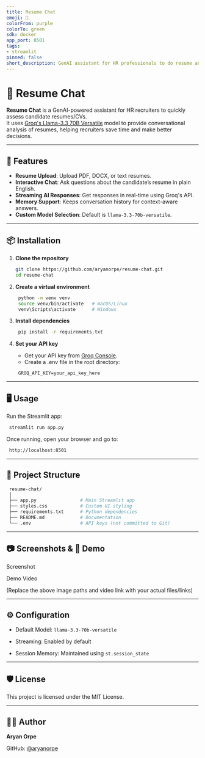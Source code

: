 ```yaml
---
title: Resume Chat
emoji: 📄
colorFrom: purple
colorTo: green
sdk: docker
app_port: 8501
tags:
- streamlit
pinned: false
short_description: GenAI assistant for HR professionals to do resume analysis.
---
```


# 📄 Resume Chat

**Resume Chat** is a GenAI-powered assistant for HR recruiters to quickly assess candidate resumes/CVs.  
It uses [Groq's Llama-3.3 70B Versatile](https://groq.com) model to provide conversational analysis of resumes, helping recruiters save time and make better decisions.

---

## 🚀 Features
- **Resume Upload**: Upload PDF, DOCX, or text resumes.
- **Interactive Chat**: Ask questions about the candidate’s resume in plain English.
- **Streaming AI Responses**: Get responses in real-time using Groq's API.
- **Memory Support**: Keeps conversation history for context-aware answers.
- **Custom Model Selection**: Default is `llama-3.3-70b-versatile`.

---

## 📦 Installation

1. **Clone the repository**
   ```bash
   git clone https://github.com/aryanorpe/resume-chat.git
   cd resume-chat
   ```

2. **Create a virtual environment**
   ```bash
    python -m venv venv
    source venv/bin/activate   # macOS/Linux
    venv\Scripts\activate      # Windows
   ```

3. **Install dependencies**
   ```bash
    pip install -r requirements.txt
   ```

4. **Set your API key**

   - Get your API key from [Groq Console](https://console.groq.com).
   - Create a .env file in the root directory:
   
   ```env
    GROQ_API_KEY=your_api_key_here
   ```

---

## 🖥 Usage

Run the Streamlit app:

   ```bash
    streamlit run app.py
   ```

Once running, open your browser and go to:

   ```bash
    http://localhost:8501
   ```

---

## 📁 Project Structure

   ```bash
    resume-chat/
    │
    ├── app.py                # Main Streamlit app
    ├── styles.css            # Custom UI styling
    ├── requirements.txt      # Python dependencies
    ├── README.md             # Documentation
    └── .env                  # API keys (not committed to Git)
   ```

---

## 📷 Screenshots & 🎥 Demo

Screenshot

Demo Video

(Replace the above image paths and video link with your actual files/links)

---

## ⚙️ Configuration

- Default Model: `llama-3.3-70b-versatile`

- Streaming: Enabled by default

- Session Memory: Maintained using `st.session_state`

---

## 🛡 License

This project is licensed under the MIT License.

---

## 👨‍💻 Author

**Aryan Orpe**

GitHub: [@aryanorpe](https://github.com/aryanorpe)
